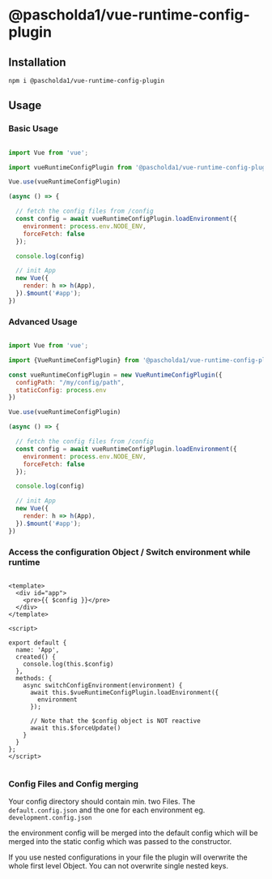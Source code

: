 # @pascholda1/vue-runtime-config-plugin

## Installation

```shell
npm i @pascholda1/vue-runtime-config-plugin
```

## Usage

### Basic Usage

````javascript

import Vue from 'vue';

import vueRuntimeConfigPlugin from '@pascholda1/vue-runtime-config-plugin';

Vue.use(vueRuntimeConfigPlugin)

(async () => {

  // fetch the config files from /config
  const config = await vueRuntimeConfigPlugin.loadEnvironment({
    environment: process.env.NODE_ENV,
    forceFetch: false
  });

  console.log(config)

  // init App
  new Vue({
    render: h => h(App),
  }).$mount('#app');
})


````

### Advanced Usage

````javascript

import Vue from 'vue';

import {VueRuntimeConfigPlugin} from '@pascholda1/vue-runtime-config-plugin';

const vueRuntimeConfigPlugin = new VueRuntimeConfigPlugin({
  configPath: "/my/config/path",
  staticConfig: process.env
})

Vue.use(vueRuntimeConfigPlugin)

(async () => {

  // fetch the config files from /config
  const config = await vueRuntimeConfigPlugin.loadEnvironment({
    environment: process.env.NODE_ENV,
    forceFetch: false
  });

  console.log(config)

  // init App
  new Vue({
    render: h => h(App),
  }).$mount('#app');
})


````

### Access the configuration Object / Switch environment while runtime

````vue

<template>
  <div id="app">
    <pre>{{ $config }}</pre>
  </div>
</template>

<script>

export default {
  name: 'App',
  created() {
    console.log(this.$config)
  },
  methods: {
    async switchConfigEnvironment(environment) {
      await this.$vueRuntimeConfigPlugin.loadEnvironment({
        environment
      });

      // Note that the $config object is NOT reactive
      await this.$forceUpdate()
    }
  }
};
</script>


````

### Config Files and Config merging

Your config directory should contain min. two Files. The `default.config.json` and the one for each environment
eg. `development.config.json`

the environment config will be merged into the default config which will be merged into the static config which was
passed to the constructor.

If you use nested configurations in your file the plugin will overwrite the whole first level Object. You can not
overwrite single nested keys.


